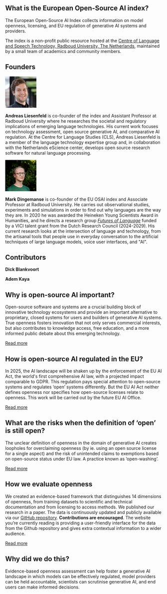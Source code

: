 ## What is the European Open-Source AI index?
The European Open-Source AI Index collects information on model openness, licensing, and EU regulation of generative AI systems and providers.

The index is a non-profit public resource hosted at the [Centre of Language and Speech Technology, Radboud University, The Netherlands](https://www.ru.nl/en/cls/clst), maintained by a small team of academics and community members.

## Founders

![](/images/al.jpg "Andreas Liesenfeld")

__Andreas Liesenfeld__ is co-founder of the index and Assistant Professor at Radboud University where he researches the societal and regulatory implications of emerging language technologies. His current work focuses on technology assessment, open source generative AI, and comparative AI regulation. At the Centre for Language Studies (CLS), Andreas Liesenfeld is a member of the language technology expertise group and, in collaboration with the Netherlands eScience center, develops open source research software for natural language processing.

![](/images/md.png "Mark Dingemanse")

__Mark Dingemanse__ is co-founder of the EU OSAI index and Associate Professor at Radboud University. He carries out observational studies, experiments and simulations in order to find out why languages are the way they are. In 2020 he was awarded the Heineken Young Scientists Award in Humanities, and he directs a research group _[Futures of Language](https://markdingemanse.net/futures)_ funded by a VICI talent grant from the Dutch Research Council (2024-2029). His current research looks at the intersection of language and technology, from the artisanal tools that people use in everyday conversation to the artificial techniques of large language models, voice user interfaces, and "AI".

## Contributors

__Dick Blankvoort__

__Adem Kaya__

## Why is open-source AI important?
Open-source software and systems are a crucial building block of innovative technology ecosystems and provide an important alternative to proprietary, closed systems for users and builders of generative AI systems. True openness fosters innovation that not only serves commercial interests, but also contributes to knowledge access, free education, and a more informed public debate about this emerging technology.

[Read more](/about)

## How is open-source AI regulated in the EU?
In 2025, the AI landscape will be shaken up by the enforcement of the EU AI Act, the world's first comprehensive AI law, with a projected impact comparable to GDPR. This regulation pays special attention to open-source systems and regulates ‘open’ systems differently. But the EU AI Act neither defines openness nor specifies how open-source licenses relate to openness. This work will be carried out by the future EU AI Office.

[Read more](/about)

## What are the risks when the definition of ‘open’ is still open?
The unclear definition of openness in the domain of generative AI creates loopholes for overclaiming openness (by ie. using an open source license for a single aspect) and the risk of unintended claims to exemptions based on open-source status under EU law. A practice known as ‘open-washing’.

[Read more](/about)

## How we evaluate openness
We created an evidence-based framework that distinguishes 14 dimensions of openness, from training datasets to scientific and technical documentation and from licensing to access methods. We published our research in a paper. The data is continuously updated and publicly available via our [GitHub repository](https://github.com/Language-Technology-Assessment/main-database). **Contributions are encouraged**. The website you’re currently reading is providing a user-friendly interface for the data from the Github repository and gives extra contextual information to a wider audience.

[Read more](/about)

## Why did we do this?
Evidence-based openness assessment can help foster a generative AI landscape in which models can be effectively regulated, model providers can be held accountable, scientists can scrutinise generative AI, and end users can make informed decisions.

